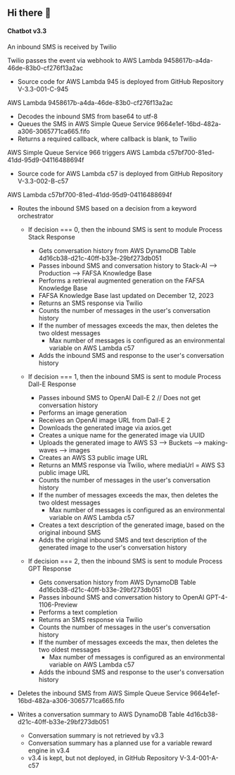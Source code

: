 ## Hi there 👋

#### Chatbot v3.3

An inbound SMS is received by Twilio

Twilio passes the event via webhook to AWS Lambda 9458617b-a4da-46de-83b0-cf276f13a2ac
- Source code for AWS Lambda 945 is deployed from GitHub Repository V-3.3-001-C-945

AWS Lambda 9458617b-a4da-46de-83b0-cf276f13a2ac
- Decodes the inbound SMS from base64 to utf-8
- Queues the SMS in AWS Simple Queue Service 9664e1ef-16bd-482a-a306-3065771ca665.fifo
- Returns a required callback, where callback is blank, to Twilio

AWS Simple Queue Service 966 triggers AWS Lambda c57bf700-81ed-41dd-95d9-04116488694f
- Source code for AWS Lambda c57 is deployed from GitHub Repository V-3.3-002-B-c57

AWS Lambda c57bf700-81ed-41dd-95d9-04116488694f
- Routes the inbound SMS based on a decision from a keyword orchestrator
  - If decision === 0, then the inbound SMS is sent to module Process Stack Response
    - Gets conversation history from AWS DynamoDB Table 4d16cb38-d21c-40ff-b33e-29bf273db051
    - Passes inbound SMS and conversation history to Stack-AI --> Production --> FAFSA Knowledge Base
    - Performs a retrieval augmented generation on the FAFSA Knowledge Base
    - FAFSA Knowledge Base last updated on December 12, 2023
    - Returns an SMS response via Twilio
    - Counts the number of messages in the user's conversation history
    - If the number of messages exceeds the max, then deletes the two oldest messages
      - Max number of messages is configured as an environmental variable on AWS Lambda c57
    - Adds the inbound SMS and response to the user's conversation history
  
  - If decision === 1, then the inbound SMS is sent to module Process Dall-E Response
    - Passes inbound SMS to OpenAI Dall-E 2 // Does not get conversation history
    - Performs an image generation
    - Receives an OpenAI image URL from Dall-E 2
    - Downloads the generated image via axios.get
    - Creates a unique name for the generated image via UUID
    - Uploads the generated image to AWS S3 --> Buckets --> making-waves --> images
    - Creates an AWS S3 public image URL
    - Returns an MMS response via Twilio, where mediaUrl = AWS S3 public image URL
    - Counts the number of messages in the user's conversation history
    - If the number of messages exceeds the max, then deletes the two oldest messages
      - Max number of messages is configured as an environmental variable on AWS Lambda c57
    - Creates a text description of the generated image, based on the original inbound SMS
    - Adds the original inbound SMS and text description of the generated image to the user's conversation history

  - If decision === 2, then the inbound SMS is sent to module Process GPT Response
    - Gets conversation history from AWS DynamoDB Table 4d16cb38-d21c-40ff-b33e-29bf273db051
    - Passes inbound SMS and conversation history to OpenAI GPT-4-1106-Preview
    - Performs a text completion
    - Returns an SMS response via Twilio
    - Counts the number of messages in the user's conversation history
    - If the number of messages exceeds the max, then deletes the two oldest messages
      - Max number of messages is configured as an environmental variable on AWS Lambda c57
    - Adds the inbound SMS and response to the user's conversation history

- Deletes the inbound SMS from AWS Simple Queue Service 9664e1ef-16bd-482a-a306-3065771ca665.fifo
- Writes a conversation summary to AWS DynamoDB Table 4d16cb38-d21c-40ff-b33e-29bf273db051
    - Conversation summary is not retrieved by v3.3
    - Conversation summary has a planned use for a variable reward engine in v3.4
    - v3.4 is kept, but not deployed, in GitHub Repository V-3.4-001-A-c57

<!--

**Here are some ideas to get you started:**

🙋‍♀️ A short introduction - what is your organization all about?
🌈 Contribution guidelines - how can the community get involved?
👩‍💻 Useful resources - where can the community find your docs? Is there anything else the community should know?
🍿 Fun facts - what does your team eat for breakfast?
🧙 Remember, you can do mighty things with the power of [Markdown](https://docs.github.com/github/writing-on-github/getting-started-with-writing-and-formatting-on-github/basic-writing-and-formatting-syntax)
-->

